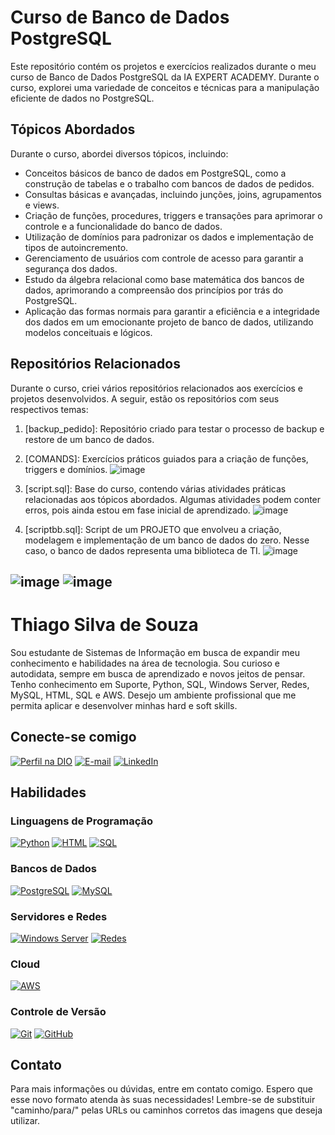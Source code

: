 # Curso de Banco de Dados PostgreSQL

Este repositório contém os projetos e exercícios realizados durante o meu curso de Banco de Dados PostgreSQL da IA EXPERT ACADEMY. Durante o curso, explorei uma variedade de conceitos e técnicas para a manipulação eficiente de dados no PostgreSQL.


## Tópicos Abordados

Durante o curso, abordei diversos tópicos, incluindo:

- Conceitos básicos de banco de dados em PostgreSQL, como a construção de tabelas e o trabalho com bancos de dados de pedidos.
- Consultas básicas e avançadas, incluindo junções, joins, agrupamentos e views.
- Criação de funções, procedures, triggers e transações para aprimorar o controle e a funcionalidade do banco de dados.
- Utilização de domínios para padronizar os dados e implementação de tipos de autoincremento.
- Gerenciamento de usuários com controle de acesso para garantir a segurança dos dados.
- Estudo da álgebra relacional como base matemática dos bancos de dados, aprimorando a compreensão dos princípios por trás do PostgreSQL.
- Aplicação das formas normais para garantir a eficiência e a integridade dos dados em um emocionante projeto de banco de dados, utilizando modelos conceituais e lógicos.

## Repositórios Relacionados

Durante o curso, criei vários repositórios relacionados aos exercícios e projetos desenvolvidos. A seguir, estão os repositórios com seus respectivos temas:

1. [backup_pedido]: Repositório criado para testar o processo de backup e restore de um banco de dados.

2. [COMANDS]: Exercícios práticos guiados para a criação de funções, triggers e domínios.
![image](https://github.com/Caydenyx/Curso-PostgreeSQL/assets/130865313/8887cef9-18ff-4a1b-a504-082158e6ac0b)


3. [script.sql]: Base do curso, contendo várias atividades práticas relacionadas aos tópicos abordados. Algumas atividades podem conter erros, pois ainda estou em fase inicial de aprendizado.
 ![image](https://github.com/Caydenyx/Curso-PostgreeSQL/assets/130865313/fe4e9e87-14ae-40ee-8a01-c6ef9e906549)


4. [scriptbb.sql]: Script de um PROJETO que envolveu a criação, modelagem e implementação de um banco de dados do zero. Nesse caso, o banco de dados representa uma biblioteca de TI.
![image](https://github.com/Caydenyx/Curso-PostgreeSQL/assets/130865313/d669517e-4c01-4191-b3c5-25e4c641bae1)

![image](https://github.com/Caydenyx/Curso-PostgreeSQL/assets/130865313/8ab8a54a-1602-4b36-b082-614e8c36102b)
![image](https://github.com/Caydenyx/Curso-PostgreeSQL/assets/130865313/eac57dbf-bcaa-404b-9168-7124da0d75e1)
----
# Thiago Silva de Souza

Sou estudante de Sistemas de Informação em busca de expandir meu conhecimento 
e habilidades na área de tecnologia. Sou curioso e autodidata, sempre em busca de 
aprendizado e novos jeitos de pensar. Tenho conhecimento em Suporte, Python, 
SQL, Windows Server, Redes, MySQL, HTML, SQL e AWS. Desejo um ambiente profissional que 
me permita aplicar e desenvolver minhas hard e soft skills.

## Conecte-se comigo

[![Perfil na DIO](https://img.shields.io/badge/-Meu%20Perfil%20na%20DIO-30A3DC?style=for-the-badge)](https://web.dio.me/users/thiagosoutelosz/)
[![E-mail](https://img.shields.io/badge/-Email-E94D5F?style=for-the-badge&logo=microsoft-outlook&logoColor=white)](mailto:soutelothiago@gmail.com)
[![LinkedIn](https://img.shields.io/badge/-LinkedIn-30A3DC?style=for-the-badge&logo=linkedin&logoColor=white)](https://www.linkedin.com/in/thiagosoutelo/)

## Habilidades

### Linguagens de Programação
[![Python](https://img.shields.io/badge/Python-3776AB?style=for-the-badge&logo=python&logoColor=white)](https://www.python.org/)
[![HTML](https://img.shields.io/badge/HTML-E34F26?style=for-the-badge&logo=html5&logoColor=white)](https://developer.mozilla.org/en-US/docs/Web/HTML)
[![SQL](https://img.shields.io/badge/SQL-4479A1?style=for-the-badge&logo=sqlite&logoColor=white)](https://www.sqlite.org/)

### Bancos de Dados
[![PostgreSQL](https://img.shields.io/badge/PostgreSQL-336791?style=for-the-badge&logo=postgresql&logoColor=white)](https://www.postgresql.org/)
[![MySQL](https://img.shields.io/badge/MySQL-4479A1?style=for-the-badge&logo=mysql&logoColor=white)](https://www.mysql.com/)

### Servidores e Redes
[![Windows Server](https://img.shields.io/badge/Windows%20Server-0078D6?style=for-the-badge&logo=windows&logoColor=white)](https://www.microsoft.com/en-us/cloud-platform/windows-server)
[![Redes](https://img.shields.io/badge/Redes-FFA500?style=for-the-badge&logo=cisco&logoColor=white)](https://www.cisco.com/)

### Cloud
[![AWS](https://img.shields.io/badge/AWS-FF9900?style=for-the-badge&logo=amazon-aws&logoColor=white)](https://aws.amazon.com/)

### Controle de Versão
[![Git](https://img.shields.io/badge/Git-E94D5F?style=for-the-badge&logo=git&logoColor=white)](https://git-scm.com/doc) 
[![GitHub](https://img.shields.io/badge/GitHub-30A3DC?style=for-the-badge&logo=github&logoColor=white)](https://docs.github.com/)



## Contato

Para mais informações ou dúvidas, entre em contato comigo.
Espero que esse novo formato atenda às suas necessidades! Lembre-se de substituir "caminho/para/" pelas URLs ou caminhos corretos das imagens que deseja utilizar.
